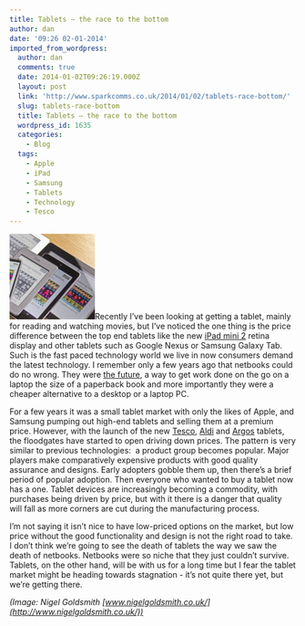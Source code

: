 ```yaml
---
title: Tablets – the race to the bottom
author: dan
date: '09:26 02-01-2014'
imported_from_wordpress:
  author: dan
  comments: true
  date: 2014-01-02T09:26:19.000Z
  layout: post
  link: 'http://www.sparkcomms.co.uk/2014/01/02/tablets-race-bottom/'
  slug: tablets-race-bottom
  title: Tablets – the race to the bottom
  wordpress_id: 1635
  categories:
    - Blog
  tags:
    - Apple
    - iPad
    - Samsung
    - Tablets
    - Technology
    - Tesco
---
```


![iPad Kindle](Pic2-150x150.jpg)Recently I’ve been looking at getting a tablet, mainly for reading and watching movies, but I’ve noticed the one thing is the price difference between the top end tablets like the new [iPad mini 2](http://www.telegraph.co.uk/technology/apple/10396681/iPad-Air-and-iPad-Mini-2-launch-as-it-happened.html) retina display and other tablets such as Google Nexus or Samsung Galaxy Tab. Such is the fast paced technology world we live in now consumers demand the latest technology. I remember only a few years ago that netbooks could do no wrong. They were [the future](http://www.pcpro.co.uk/news/225450/acer-netbooks-are-the-future), a way to get work done on the go on a laptop the size of a paperback book and more importantly they were a cheaper alternative to a desktop or a laptop PC.

For a few years it was a small tablet market with only the likes of Apple, and Samsung pumping out high-end tablets and selling them at a premium price. However, with the launch of the new [Tesco](http://www.tesco.com/direct/hudl/), [Aldi](http://www.theguardian.com/technology/2013/dec/08/aldi-tablet-lifetab-android-tesco-hudl) and [Argos](http://www.bbc.co.uk/news/technology-24520499) tablets, the floodgates have started to open driving down prices. The pattern is very similar to previous technologies:  a product group becomes popular. Major players make comparatively expensive products with good quality assurance and designs. Early adopters gobble them up, then there’s a brief period of popular adoption. Then everyone who wanted to buy a tablet now has a one. Tablet devices are increasingly becoming a commodity, with purchases being driven by price, but with it there is a danger that quality will fall as more corners are cut during the manufacturing process.

I’m not saying it isn’t nice to have low-priced options on the market, but low price without the good functionality and design is not the right road to take. I don’t think we’re going to see the death of tablets the way we saw the death of netbooks. Netbooks were so niche that they just couldn’t survive. Tablets, on the other hand, will be with us for a long time but I fear the tablet market might be heading towards stagnation - it’s not quite there yet, but we’re getting there.

_(Image: Nigel Goldsmith [www.nigelgoldsmith.co.uk/](http://www.nigelgoldsmith.co.uk/))_
